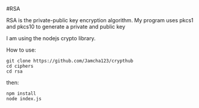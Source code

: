 #RSA 

RSA is the private-public key encryption algorithm.
My program uses pkcs1 and pkcs10 to generate a private and public key 

I am using the nodejs crypto library. 

How to use: 
    
    git clone https://github.com/Jamcha123/crypthub
    cd ciphers
    cd rsa

then: 

    npm install 
    node index.js
